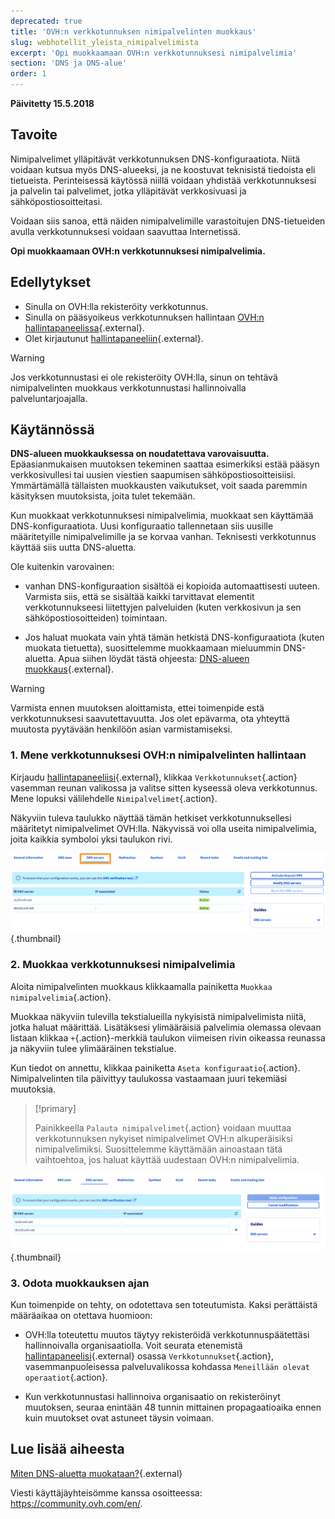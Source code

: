 ```yaml
---
deprecated: true
title: 'OVH:n verkkotunnuksen nimipalvelinten muokkaus'
slug: webhotellit_yleista_nimipalvelimista
excerpt: 'Opi muokkaamaan OVH:n verkkotunnuksesi nimipalvelimia'
section: 'DNS ja DNS-alue'
order: 1
---
```


**Päivitetty 15.5.2018**

## Tavoite

Nimipalvelimet ylläpitävät verkkotunnuksen DNS-konfiguraatiota. Niitä voidaan kutsua myös DNS-alueeksi, ja ne koostuvat teknisistä tiedoista eli tietueista. Perinteisessä käytössä niillä voidaan yhdistää verkkotunnuksesi ja palvelin tai palvelimet, jotka ylläpitävät verkkosivuasi ja sähköpostiosoitteitasi.

Voidaan siis sanoa, että näiden nimipalvelimille varastoitujen DNS-tietueiden avulla verkkotunnuksesi voidaan saavuttaa Internetissä.

**Opi muokkaamaan OVH:n verkkotunnuksesi nimipalvelimia.**

## Edellytykset

- Sinulla on OVH:lla rekisteröity verkkotunnus.
- Sinulla on pääsyoikeus verkkotunnuksen hallintaan [OVH:n hallintapaneelissa](https://www.ovh.com/auth/?action=gotomanager){.external}.
- Olet kirjautunut [hallintapaneeliin](https://www.ovh.com/auth/?action=gotomanager){.external}.

> [!warning]
>
> Jos verkkotunnustasi ei ole rekisteröity OVH:lla, sinun on tehtävä nimipalvelinten muokkaus verkkotunnustasi hallinnoivalla palveluntarjoajalla.
>

## Käytännössä

**DNS-alueen muokkauksessa on noudatettava varovaisuutta.** Epäasianmukaisen muutoksen tekeminen saattaa esimerkiksi estää pääsyn verkkosivullesi tai uusien viestien saapumisen sähköpostiosoitteisiisi. Ymmärtämällä tällaisten muokkausten vaikutukset, voit saada paremmin käsityksen muutoksista, joita tulet tekemään.

Kun muokkaat verkkotunnuksesi nimipalvelimia, muokkaat sen käyttämää DNS-konfiguraatiota. Uusi konfiguraatio tallennetaan siis uusille määritetyille nimipalvelimille ja se korvaa vanhan. Teknisesti verkkotunnus käyttää siis uutta DNS-aluetta.

Ole kuitenkin varovainen:

- vanhan DNS-konfiguraation sisältöä ei kopioida automaattisesti uuteen. Varmista siis, että se sisältää kaikki tarvittavat elementit verkkotunnukseesi liitettyjen palveluiden (kuten verkkosivun ja sen sähköpostiosoitteiden) toimintaan.

- Jos haluat muokata vain yhtä tämän hetkistä DNS-konfiguraatiota (kuten muokata tietuetta), suosittelemme muokkaamaan mieluummin DNS-aluetta. Apua siihen löydät tästä ohjeesta: [DNS-alueen muokkaus](https://docs.ovh.com/fi/domains/miten_dns-aluetta_muokataan/){.external}.

> [!warning]
>
> Varmista ennen muutoksen aloittamista, ettei toimenpide estä verkkotunnuksesi saavutettavuutta. Jos olet epävarma, ota yhteyttä muutosta pyytävään henkilöön asian varmistamiseksi.
>

### 1. Mene verkkotunnuksesi OVH:n nimipalvelinten hallintaan

Kirjaudu [hallintapaneeliisi](https://www.ovh.com/auth/?action=gotomanager){.external}, klikkaa `Verkkotunnukset`{.action} vasemman reunan valikossa ja valitse sitten kyseessä oleva verkkotunnus. Mene lopuksi välilehdelle `Nimipalvelimet`{.action}.

Näkyviin tuleva taulukko näyttää tämän hetkiset verkkotunnuksellesi määritetyt nimipalvelimet OVH:lla. Näkyvissä voi olla useita nimipalvelimia, joita kaikkia symboloi yksi taulukon rivi.

![dnsserver](images/edit-dns-server-ovh-step1.png){.thumbnail}

### 2. Muokkaa verkkotunnuksesi nimipalvelimia

Aloita nimipalvelinten muokkaus klikkaamalla painiketta `Muokkaa nimipalvelimia`{.action}.

Muokkaa näkyviin tulevilla tekstialueilla nykyisistä nimipalvelimista niitä, jotka haluat määrittää. Lisätäksesi ylimääräisiä palvelimia olemassa olevaan listaan klikkaa `+`{.action}-merkkiä taulukon viimeisen rivin oikeassa reunassa ja näkyviin tulee ylimääräinen tekstialue.

Kun tiedot on annettu, klikkaa painiketta `Aseta konfiguraatio`{.action}. Nimipalvelinten tila päivittyy taulukossa vastaamaan juuri tekemiäsi muutoksia.

> [!primary]
>
> Painikkeella `Palauta nimipalvelimet`{.action} voidaan muuttaa verkkotunnuksen nykyiset nimipalvelimet OVH:n alkuperäisiksi nimipalvelimiksi. Suosittelemme käyttämään ainoastaan tätä vaihtoehtoa, jos haluat käyttää uudestaan OVH:n nimipalvelimia. 
>

![dnsserver](images/edit-dns-server-ovh-step2.png){.thumbnail}

### 3. Odota muokkauksen ajan

Kun toimenpide on tehty, on odotettava sen toteutumista. Kaksi perättäistä määräaikaa on otettava huomioon:

- OVH:lla toteutettu muutos täytyy rekisteröidä verkkotunnuspäätettäsi hallinnoivalla organisaatiolla. Voit seurata etenemistä [hallintapaneelisi](https://www.ovh.com/auth/?action=gotomanager){.external} osassa `Verkkotunnukset`{.action}, vasemmanpuoleisessa palveluvalikossa kohdassa `Meneillään olevat operaatiot`{.action}.

- Kun verkkotunnustasi hallinnoiva organisaatio on rekisteröinyt muutoksen, seuraa enintään 48 tunnin mittainen propagaatioaika ennen kuin muutokset ovat astuneet täysin voimaan.

## Lue lisää aiheesta

[Miten DNS-aluetta muokataan?](https://docs.ovh.com/fi/domains/miten_dns-aluetta_muokataan/){.external}

Viesti käyttäjäyhteisömme kanssa osoitteessa: <https://community.ovh.com/en/>.